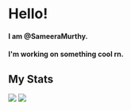 # Hello!
#### I am @SameeraMurthy.
#### I'm working on something cool rn.
## My Stats
<img src="https://github-readme-stats.vercel.app/api?username=SameeraMurthy&show_icons=true&theme=dark&title_color=dodgerblue&icon_color=dodgerblue"/>
<img src="https://github-readme-stats.vercel.app/api/top-langs/?username=sameeramurthy&theme=dark&title_color=dodgerblue&layout=compact"/>
